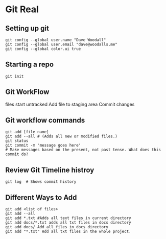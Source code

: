 # Git Real

## Setting up git

    git config --global user.name "Dave Woodall"
    git config --global user.email "dave@woodalls.me"
    git config --global color.ui true

## Starting a repo

    git init

## Git WorkFlow

files start untracked
Add file to staging area
Commit changes

## Git workflow commands
    git add [file name]
    git add --all # (Adds all new or modified files.)
    git status
    git commit -m 'message goes here'
    # Make messages based on the present, not past tense. What does this commit do?

## Review Git Timeline histroy

    git log  # Shows commit history

## Different Ways to Add

    git add <list of files>
    git add --all
    git add *.txt #Adds all text files in current directory
    git add docs/*.txt adds all txt files in docs directory
    git add docs/ Add all files in docs directory
    git add "*.txt" Add all txt files in the whole project.

